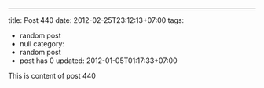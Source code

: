 ---
title: Post 440
date: 2012-02-25T23:12:13+07:00
tags:
  - random post
  - null
category:
  - random post
  - post has 0
updated: 2012-01-05T01:17:33+07:00

This is content of post 440